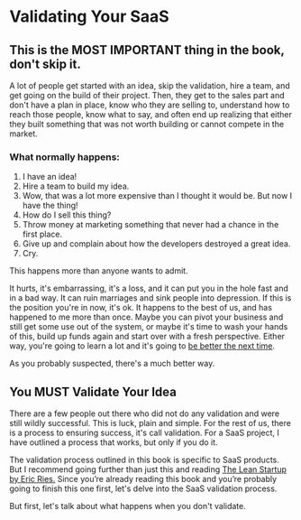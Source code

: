 # Validating Your SaaS

## This is the MOST IMPORTANT thing in the book, don't skip it.

A lot of people get started with an idea, skip the validation, hire a team, and get going on the build of their project. Then, they get to the sales part and don't have a plan in place, know who they are selling to, understand how to reach those people, know what to say, and often end up realizing that either they built something that was not worth building or cannot compete in the market. 

### What normally happens:

1. I have an idea!
2. Hire a team to build my idea.
3. Wow, that was a lot more expensive than I thought it would be. But now I have the thing!
4. How do I sell this thing?
5. Throw money at marketing something that never had a chance in the first place.
6. Give up and complain about how the developers destroyed a great idea. 
7. Cry.

This happens more than anyone wants to admit. 

It hurts, it's embarrassing, it's a loss, and it can put you in the hole fast and in a bad way. It can ruin marriages and sink people into depression. If this is the position you're in now, it's ok. It happens to the best of us, and has happened to me more than once. Maybe you can pivot your business and still get some use out of the system, or maybe it's time to wash your hands of this, build up funds again and start over with a fresh perspective. Either way, you're going to learn a lot and it's going to [be better the next time](../the-business-of-saas/basic-lessons-of-saas.md#lesson-2-the-number-one-indicator-of-saas-success-youre-probably-going-to-fail-and-thats-ok). 

As you probably suspected, there's a much better way. 

## You MUST Validate Your Idea

There are a few people out there who did not do any validation and were still wildly successful. This is luck, plain and simple. For the rest of us, there is a process to ensuring success, it's call validation. For a SaaS project, I have outlined a process that works, but only if you do it.

The validation process outlined in this book is specific to SaaS products. But I recommend going further than just this and reading [The Lean Startup by Eric Ries.](http://theleanstartup.com/) Since you’re already reading this book and you’re probably going to finish this one first, let's delve into the SaaS validation process. 

But first, let's talk about what happens when you don't validate.

